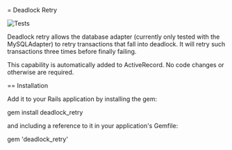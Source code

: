 = Deadlock Retry

![Tests](https://github.com/timothyp/deadlock_retry/workflows/Tests/badge.svg)

Deadlock retry allows the database adapter (currently only tested with the
MySQLAdapter) to retry transactions that fall into deadlock. It will retry
such transactions three times before finally failing.

This capability is automatically added to ActiveRecord. No code changes or otherwise are required.

== Installation

Add it to your Rails application by installing the gem:

  gem install deadlock_retry

and including a reference to it in your application's Gemfile:

  gem 'deadlock_retry'
